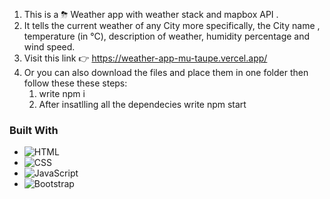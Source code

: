 1) This is a ⛈ Weather app with weather stack and mapbox API .
2) It tells the current weather of any City more specifically, the City name , temperature (in °C), description of weather, humidity percentage and wind speed.
3) Visit this link 👉 https://weather-app-mu-taupe.vercel.app/
4) Or you can also download the files and place them in one folder then follow these these steps:
    1) write npm i
    2) After insatlling all the dependecies write npm start
### Built With

* ![HTML](https://img.shields.io/badge/-HTML-05122A?style=flat&logo=HTML5)
* ![CSS](https://img.shields.io/badge/-CSS-05122A?style=flat&logo=CSS3&logoColor=1572B6)
* ![JavaScript](https://img.shields.io/badge/-JavaScript-05122A?style=flat&logo=javascript)
* ![Bootstrap](https://img.shields.io/badge/-Bootstrap-05122A?style=flat&logo=bootstrap)
